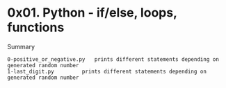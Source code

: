 # 0x01. Python - if/else, loops, functions

Summary
```
0-positive_or_negative.py	prints different statements depending on generated random number
1-last_digit.py			prints different statements depending on generated random number
```
